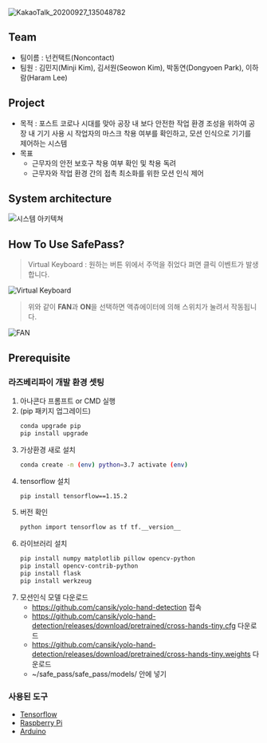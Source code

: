 ![KakaoTalk_20200927_135048782](https://user-images.githubusercontent.com/67955977/95685027-550fe280-0c30-11eb-9c4b-4ee9dee266fa.png)
## Team
* 팀이름 : 넌컨택트(Noncontact)
* 팀원 : 김민지(Minji Kim), 김서원(Seowon Kim), 박동연(Dongyoen Park), 이하람(Haram Lee)

## Project
* 목적 : 포스트 코로나 시대를 맞아 공장 내 보다 안전한 작업 환경 조성을 위하여 공장 내 기기 사용 시 작업자의 마스크 착용 여부를 확인하고, 모션 인식으로 기기를 제어하는 시스템
* 목표
    * 근무자의 안전 보호구 착용 여부 확인 및 착용 독려
    * 근무자와 작업 환경 간의 접촉 최소화를 위한 모션 인식 제어

## System architecture
![시스템 아키텍쳐](https://user-images.githubusercontent.com/35680202/95684378-47585e00-0c2c-11eb-9444-0d6626f090c2.png)

## How To Use SafePass?
> Virtual Keyboard : 원하는 버튼 위에서 주먹을 쥐었다 펴면 클릭 이벤트가 발생합니다.

![Virtual Keyboard](https://user-images.githubusercontent.com/35680202/95684763-a1f2b980-0c2e-11eb-9c87-64330c50d676.gif)

> 위와 같이 **FAN**과 **ON**을 선택하면 액츄에이터에 의해 스위치가 눌려서 작동됩니다.

![FAN](https://user-images.githubusercontent.com/35680202/95684625-e16cd600-0c2d-11eb-905f-e3461ed7265a.png)


## Prerequisite
### 라즈베리파이 개발 환경 셋팅
1. 아나콘다 프롬프트 or CMD 실행
2. (pip 패키지 업그레이드)
    ```bash
    conda upgrade pip
    pip install upgrade
    ```
3. 가상환경 새로 설치
    ```bash
    conda create -n (env) python=3.7 activate (env)
    ```
4. tensorflow 설치
    ```bash
    pip install tensorflow==1.15.2
    ```
5. 버전 확인
    ```bash
    python import tensorflow as tf tf.__version__
    ```
6. 라이브러리 설치
    ```bash
    pip install numpy matplotlib pillow opencv-python
    pip install opencv-contrib-python
    pip install flask
    pip install werkzeug
    ```
7. 모션인식 모델 다운로드
    * https://github.com/cansik/yolo-hand-detection 접속
    * https://github.com/cansik/yolo-hand-detection/releases/download/pretrained/cross-hands-tiny.cfg 다운로드
    * https://github.com/cansik/yolo-hand-detection/releases/download/pretrained/cross-hands-tiny.weights 다운로드
    * ~/safe_pass/safe_pass/models/ 안에 넣기

### 사용된 도구
* [Tensorflow](https://www.tensorflow.org/api_docs)
* [Raspberry Pi](https://www.raspberrypi.org/documentation/)
* [Arduino](https://www.arduino.cc/reference/en/)
